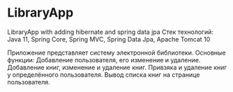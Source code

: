 <h1>LibraryApp</h1>
LibraryApp with adding hibernate and spring data jpa
Стек технологий: Java 11, Spring Core, Spring MVC, Spring Data Jpa, Apache Tomcat 10

Приложение представляет систему электронной библиотеки. 
Основные функции: Добавление пользователя, его изменение и удаление. Добавление книг, изменение и удаление книг.
Привзяка и удаление книг у определённого пользователя. Вывод списка книг на странице пользователя. 
